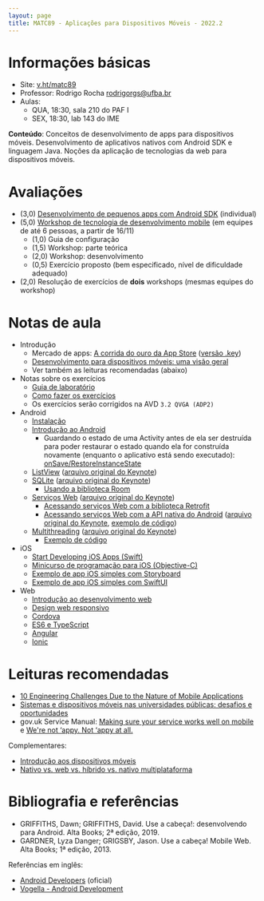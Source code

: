 ```yaml
---
layout: page
title: MATC89 - Aplicações para Dispositivos Móveis - 2022.2
---
```


# Informações básicas

- Site: [v.ht/matc89](http://v.ht/matc89)
- Professor: Rodrigo Rocha <rodrigorgs@ufba.br>
- Aulas:
  - QUA, 18:30, sala 210 do PAF I
  - SEX, 18:30, lab 143 do IME

**Conteúdo**: Conceitos de desenvolvimento de apps para dispositivos móveis. Desenvolvimento de aplicativos nativos com Android SDK e linguagem Java. Noções da aplicação de tecnologias da web para dispositivos móveis.

# Avaliações

- (3,0) [Desenvolvimento de pequenos apps com Android SDK](exercicios-android) (individual)
- (5,0) [Workshop de tecnologia de desenvolvimento mobile](workshop) (em equipes de até 6 pessoas, a partir de 16/11)
  - (1,0) Guia de configuração
  - (1,5) Workshop: parte teórica
  - (2,0) Workshop: desenvolvimento
  - (0,5) Exercício proposto (bem especificado, nível de dificuldade adequado)
- (2,0) Resolução de exercícios de **dois** workshops (mesmas equipes do workshop)

<!--    
    * Exercício 1: Hello World
    * Exercício 2: Navegação
    * Exercício 3: Lista

# Orientações

- [Guia de Laboratório](https://docs.google.com/document/d/13sOy6BJv51Xiud7gHsxtIdgrnDOrTgB7VNpOvEomo7I/edit)
- [Orientações Gerais sobre os Exercícios](https://docs.google.com/document/d/1J1uNZaPkjvmxpWM4N-mXa6OiCQKkmleF0npnvBSyG9k/edit)
-->

# Notas de aula

- Introdução
  - Mercado de apps: [A corrida do ouro da App Store](https://speakerdeck.com/rodrigorgs/a-corrida-do-ouro-da-app-store-at-mobile-day) ([versão .key](https://drive.google.com/file/d/0BxqQol81uO5UVUtxRjV6QWk5eWc/view?usp=sharing))
  - [Desenvolvimento para dispositivos móveis: uma visão geral](https://docs.google.com/presentation/d/1HIecqkfBAoaQ19FjchJX3KT6OwOgNy7TicvKwOw8C8M/edit)
  - Ver também as leituras recomendadas (abaixo)
- Notas sobre os exercícios
  - [Guia de laboratório](https://docs.google.com/document/d/13sOy6BJv51Xiud7gHsxtIdgrnDOrTgB7VNpOvEomo7I/edit)
  - [Como fazer os exercícios](https://docs.google.com/presentation/d/1MUvztR37W7q0djQ8r4uMp9q1qQTc3vCCWueuR6WKVFA/edit)
  - Os exercícios serão corrigidos na AVD `3.2 QVGA (ADP2)`
  <!-- - [Orientações gerais sobre os exercícios](https://docs.google.com/document/d/1J1uNZaPkjvmxpWM4N-mXa6OiCQKkmleF0npnvBSyG9k/edit) -->
- Android
    + [Instalação](https://docs.google.com/presentation/d/13iFDtHQ-HxVs8ofT0UEiqeOjuFcn_FhtfFGxm7zrPUg/edit)
    + [Introdução ao Android](https://speakerdeck.com/rodrigorgs/introducao-ao-android)
        + Guardando o estado de uma Activity antes de ela ser destruída para poder restaurar o estado quando ela for construída novamente (enquanto o aplicativo está sendo executado): [onSave/RestoreInstanceState](instance-state)
    + [ListView](https://speakerdeck.com/rodrigorgs/listview-android-sdk) ([arquivo original do Keynote](https://drive.google.com/file/d/0BxqQol81uO5UUG0tTnExR2xXblE/view?usp=sharing))
    + [SQLite](https://speakerdeck.com/rodrigorgs/sqlite-android-sdk) ([arquivo original do Keynote](https://drive.google.com/open?id=0BxqQol81uO5UeXZ4VWxVN2JDLXc))
      + [Usando a biblioteca Room](https://developer.android.com/training/data-storage/room)
    + [Serviços Web](https://speakerdeck.com/rodrigorgs/servico-rest-android-sdk) ([arquivo original do Keynote](https://drive.google.com/open?id=0BxqQol81uO5UNnhLeFJMMzZ4Yk0))
      - [Acessando serviços Web com a biblioteca Retrofit](retrofit)
      - [Acessando serviços Web com a API nativa do Android](https://speakerdeck.com/rodrigorgs/cliente-rest-android-sdk) ([arquivo original do Keynote](https://drive.google.com/open?id=0BxqQol81uO5USXBOWV9WU0RIWFU), [exemplo de código](rest.zip))
    + [Multithreading](https://speakerdeck.com/rodrigorgs/multithreading-android-sdk) ([arquivo original do Keynote](https://drive.google.com/open?id=0BxqQol81uO5UOG0tcFdYVVg4Z1U))
      - [Exemplo de código](async-task.zip)
- iOS
    + [Start Developing iOS Apps (Swift)](https://developer.apple.com/library/archive/referencelibrary/GettingStarted/DevelopiOSAppsSwift/)
    + [Minicurso de programação para iOS (Objective-C)](https://speakerdeck.com/rodrigorgs/minicurso-de-ios-at-mobile-day)
    + [Exemplo de app iOS simples com Storyboard](https://github.com/rodrigorgs/exemplo-ios-storyboard)
    + [Exemplo de app iOS simples com SwiftUI](https://github.com/rodrigorgs/exemplo-ios-swiftui)
- Web
    - [Introdução ao desenvolvimento web](https://drive.google.com/open?id=14mwlqq2vf4wFBGY3AAf908A6DvwgRyDPyQWT-OYReXc)
    - [Design web responsivo](https://drive.google.com/open?id=1pyYqQxGmk7XL9ZF_bKtir57jIkHVE3HCPG4LvKKT56E)
    - [Cordova](https://drive.google.com/open?id=1JSlr3Zfmtcydzktu-v8KQxeGjc19GKq2BA60PObz-WM)
    - [ES6 e TypeScript](https://drive.google.com/open?id=1tK-mleL0MPsohCff0E8tuxeyijwprZwsIqmIwoy46gA)
    - [Angular](https://drive.google.com/open?id=1bGoa9sWTEhMVuPognjLgzP7BmjurpIfevEpg3NjAHUg)
    - [Ionic](https://drive.google.com/open?id=1DcuMmkFe8Yx80n37B71uw31h3lq_Rdh4iwROZEw7zCk)

# Leituras recomendadas

- [10 Engineering Challenges Due to the Nature of Mobile Applications](https://blog.pragmaticengineer.com/10-engineering-challenges-due-to-the-nature-of-mobile-applications/)
- [Sistemas e dispositivos móveis nas universidades públicas: desafios e oportunidades](https://docs.google.com/document/d/1xkv2en13stqj3EnCGcdv29qvAT2dRk5YT1vJ85UrrVg/edit#)
- gov.uk Service Manual: [Making sure your service works well on mobile](https://www.gov.uk/service-manual/technology/working-with-mobile-technology) e [We're not ‘appy. Not ‘appy at all.](https://gds.blog.gov.uk/2013/03/12/were-not-appy-not-appy-at-all/)

Complementares:

- [Introdução aos dispositivos móveis](https://docs.google.com/presentation/d/11YIeaJ22oQgixFvy4QqGU0_SwSRbVOywI0yR2XoASwk/edit)
- [Nativo vs. web vs. híbrido vs. nativo multiplataforma](https://docs.google.com/presentation/d/1BOJgJeV-48F_wKH9Kar2hqva500EA1mUxL1vQtra8V8/edit?usp=sharing)

# Bibliografia e referências

- GRIFFITHS, Dawn; GRIFFITHS, David. Use a cabeça!: desenvolvendo para Android. Alta Books; 2ª edição, 2019.
- GARDNER, Lyza Danger; GRIGSBY, Jason. Use a cabeça! Mobile Web. Alta Books; 1ª edição, 2013.

Referências em inglês:

- [Android Developers](https://developer.android.com/?hl=pt-br) (oficial)
- [Vogella - Android Development](http://www.vogella.com/android.html)

